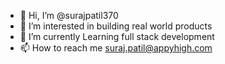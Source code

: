 - 👋 Hi, I’m @surajpatil370
- 👀 I’m interested in building real world products
- 🌱 I’m currently Learning full stack development
- 📫 How to reach me suraj.patil@appyhigh.com

<!---
surajpatil370/surajpatil370 is a ✨ special ✨ repository because its `README.md` (this file) appears on your GitHub profile.
You can click the Preview link to take a look at your changes.
--->
